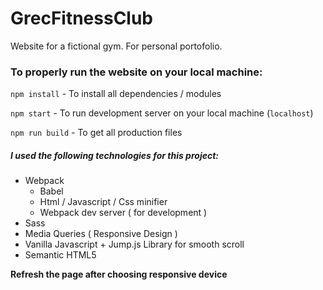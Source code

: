 # GrecFitnessClub
Website for a fictional gym. For personal portofolio.

### To properly run the website on your local machine:

`npm install` - To install all dependencies / modules

`npm start` - To run development server on your local machine (`localhost`)

`npm run build` - To get all production files

##### I used the following technologies for this project:

- Webpack
  - Babel
  - Html / Javascript / Css minifier
  - Webpack dev server ( for development )
- Sass
- Media Queries ( Responsive Design )
- Vanilla Javascript + Jump.js Library for smooth scroll
- Semantic HTML5

**Refresh the page after choosing responsive device**
